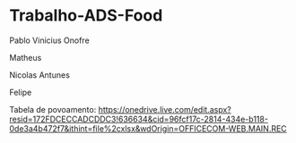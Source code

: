 # Trabalho-ADS-Food

Pablo Vinicius Onofre

Matheus

Nicolas Antunes

Felipe


Tabela de povoamento:
https://onedrive.live.com/edit.aspx?resid=172FDCECCADCDDC3!636634&cid=96fcf17c-2814-434e-b118-0de3a4b472f7&ithint=file%2cxlsx&wdOrigin=OFFICECOM-WEB.MAIN.REC
